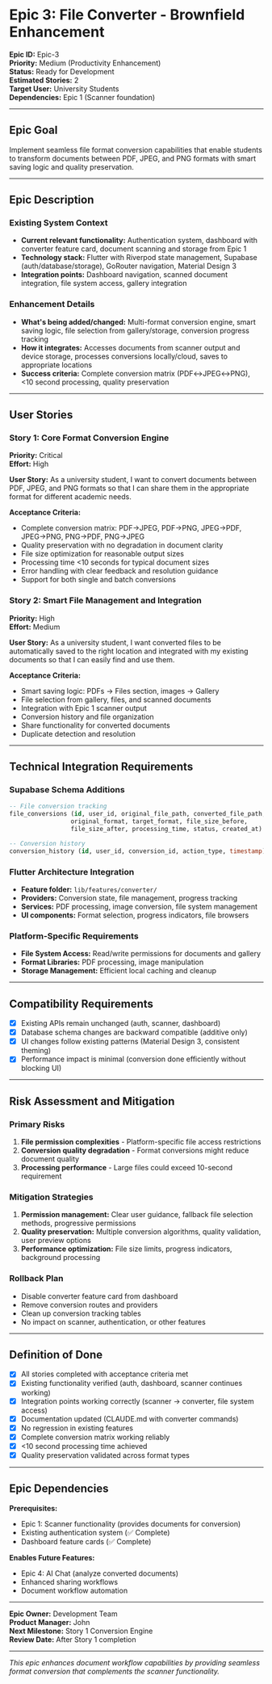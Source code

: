 # Epic 3: File Converter - Brownfield Enhancement

**Epic ID:** Epic-3  
**Priority:** Medium (Productivity Enhancement)  
**Status:** Ready for Development  
**Estimated Stories:** 2  
**Target User:** University Students  
**Dependencies:** Epic 1 (Scanner foundation)

---

## Epic Goal

Implement seamless file format conversion capabilities that enable students to transform documents between PDF, JPEG, and PNG formats with smart saving logic and quality preservation.

---

## Epic Description

### Existing System Context

- **Current relevant functionality:** Authentication system, dashboard with converter feature card, document scanning and storage from Epic 1
- **Technology stack:** Flutter with Riverpod state management, Supabase (auth/database/storage), GoRouter navigation, Material Design 3
- **Integration points:** Dashboard navigation, scanned document integration, file system access, gallery integration

### Enhancement Details

- **What's being added/changed:** Multi-format conversion engine, smart saving logic, file selection from gallery/storage, conversion progress tracking
- **How it integrates:** Accesses documents from scanner output and device storage, processes conversions locally/cloud, saves to appropriate locations
- **Success criteria:** Complete conversion matrix (PDF↔JPEG↔PNG), <10 second processing, quality preservation

---

## User Stories

### Story 1: Core Format Conversion Engine
**Priority:** Critical  
**Effort:** High  

**User Story:**
As a university student, I want to convert documents between PDF, JPEG, and PNG formats so that I can share them in the appropriate format for different academic needs.

**Acceptance Criteria:**
- Complete conversion matrix: PDF→JPEG, PDF→PNG, JPEG→PDF, JPEG→PNG, PNG→PDF, PNG→JPEG
- Quality preservation with no degradation in document clarity
- File size optimization for reasonable output sizes
- Processing time <10 seconds for typical document sizes
- Error handling with clear feedback and resolution guidance
- Support for both single and batch conversions

### Story 2: Smart File Management and Integration
**Priority:** High  
**Effort:** Medium  

**User Story:**
As a university student, I want converted files to be automatically saved to the right location and integrated with my existing documents so that I can easily find and use them.

**Acceptance Criteria:**
- Smart saving logic: PDFs → Files section, images → Gallery
- File selection from gallery, files, and scanned documents
- Integration with Epic 1 scanner output
- Conversion history and file organization
- Share functionality for converted documents
- Duplicate detection and resolution

---

## Technical Integration Requirements

### Supabase Schema Additions
```sql
-- File conversion tracking
file_conversions (id, user_id, original_file_path, converted_file_path, 
                 original_format, target_format, file_size_before, 
                 file_size_after, processing_time, status, created_at)

-- Conversion history
conversion_history (id, user_id, conversion_id, action_type, timestamp)
```

### Flutter Architecture Integration
- **Feature folder:** `lib/features/converter/`
- **Providers:** Conversion state, file management, progress tracking
- **Services:** PDF processing, image conversion, file system management
- **UI components:** Format selection, progress indicators, file browsers

### Platform-Specific Requirements
- **File System Access:** Read/write permissions for documents and gallery
- **Format Libraries:** PDF processing, image manipulation
- **Storage Management:** Efficient local caching and cleanup

---

## Compatibility Requirements

- [x] Existing APIs remain unchanged (auth, scanner, dashboard)
- [x] Database schema changes are backward compatible (additive only)
- [x] UI changes follow existing patterns (Material Design 3, consistent theming)
- [x] Performance impact is minimal (conversion done efficiently without blocking UI)

---

## Risk Assessment and Mitigation

### Primary Risks
1. **File permission complexities** - Platform-specific file access restrictions
2. **Conversion quality degradation** - Format conversions might reduce document quality
3. **Processing performance** - Large files could exceed 10-second requirement

### Mitigation Strategies
1. **Permission management:** Clear user guidance, fallback file selection methods, progressive permissions
2. **Quality preservation:** Multiple conversion algorithms, quality validation, user preview options
3. **Performance optimization:** File size limits, progress indicators, background processing

### Rollback Plan
- Disable converter feature card from dashboard
- Remove conversion routes and providers
- Clean up conversion tracking tables
- No impact on scanner, authentication, or other features

---

## Definition of Done

- [x] All stories completed with acceptance criteria met
- [x] Existing functionality verified (auth, dashboard, scanner continues working)
- [x] Integration points working correctly (scanner → converter, file system access)
- [x] Documentation updated (CLAUDE.md with converter commands)
- [x] No regression in existing features
- [x] Complete conversion matrix working reliably
- [x] <10 second processing time achieved
- [x] Quality preservation validated across format types

---

## Epic Dependencies

**Prerequisites:**
- Epic 1: Scanner functionality (provides documents for conversion)
- Existing authentication system (✅ Complete)
- Dashboard feature cards (✅ Complete)

**Enables Future Features:**
- Epic 4: AI Chat (analyze converted documents)
- Enhanced sharing workflows
- Document workflow automation

---

**Epic Owner:** Development Team  
**Product Manager:** John  
**Next Milestone:** Story 1 Conversion Engine  
**Review Date:** After Story 1 completion

---

*This epic enhances document workflow capabilities by providing seamless format conversion that complements the scanner functionality.*